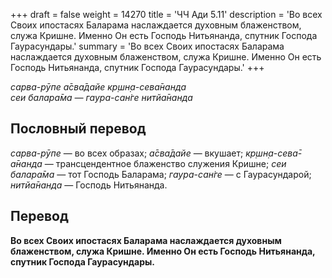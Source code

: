 +++
draft = false
weight = 14270
title = 'ЧЧ Ади 5.11'
description = 'Во всех Своих ипостасях Баларама наслаждается духовным блаженством, служа Кришне. Именно Он есть Господь Нитьянанда, спутник Господа Гаурасундары.'
summary = 'Во всех Своих ипостасях Баларама наслаждается духовным блаженством, служа Кришне. Именно Он есть Господь Нитьянанда, спутник Господа Гаурасундары.'
+++

_сарва-рӯпе а̄сва̄дайе кр̣шн̣а-сева̄нанда  
сеи балара̄ма — гаура-сан̇ге нитйа̄нанда_

## Пословный перевод

_сарва_\-_рӯпе_ — во всех образах; _а̄сва̄дайе_ — вкушает; _кр̣шн̣а_\-_сева̄_\-_а̄нанда_ — трансцендентное блаженство служения Кришне; _сеи_ _балара̄ма_ — тот Господь Баларама; _гаура_\-_сан̇ге_ — с Гаурасундарой; _нитйа̄нанда_ — Господь Нитьянанда.

## Перевод

**Во всех Своих ипостасях Баларама наслаждается духовным блаженством, служа Кришне. Именно Он есть Господь Нитьянанда, спутник Господа Гаурасундары.**
